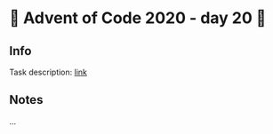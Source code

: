 # 🎄 Advent of Code 2020 - day 20 🎄

## Info

Task description: [link](https://adventofcode.com/2020/day/20)

## Notes

...